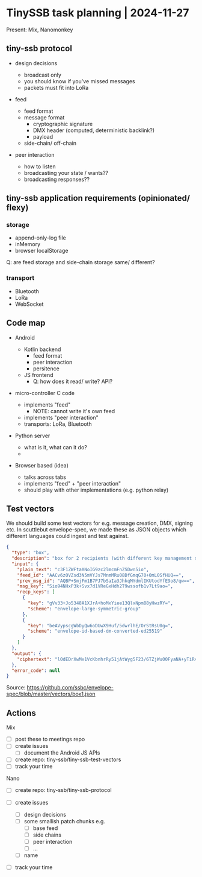 # TinySSB task planning | 2024-11-27

Present: Mix, Nanomonkey

## tiny-ssb protocol

- design decisions
  - broadcast only
  - you should know if you've missed messages
  - packets must fit into LoRa
  
- feed 
  - feed format
  - message format
    - cryptographic signature
    - DMX header (computed, deterministic backlink?)
    - payload
  - side-chain/ off-chain
  
- peer interaction
  - how to listen
  - broadcasting your state / wants??
  - broadcasting responses??

## tiny-ssb application requirements (opinionated/ flexy)

### storage

- append-only-log file
- inMemory
- browser localStorage
  
Q: are feed storage and side-chain storage same/ different? 
  
### transport

- Bluetooth
- LoRa
- WebSocket


## Code map

- Android
  - Kotlin backend
    - feed format
    - peer interaction
    - persitence
  - JS frontend
    - Q: how does it read/ write? API?
    
- micro-controller C code
  - implements "feed"
    - NOTE: cannot write it's own feed
  - implements "peer interaction"
  - transports: LoRa, Bluetooth

- Python server
  - what is it, what can it do?
  - 

- Browser based (idea)
  - talks across tabs
  - implements "feed" + "peer interaction"
  - should play with other implementations (e.g. python relay)

## Test vectors

We should build some test vectors for e.g. message creation, DMX, signing etc.
In scuttlebut envelope-spec, we made these as JSON objects which different languages could ingest and test against.

```json
{
  "type": "box",
  "description": "box for 2 recipients (with different key management scheme)",
  "input": {
    "plain_text": "c3F1ZWFtaXNoIG9zc2lmcmFnZSDwn5io",
    "feed_id": "AACv6zOVZsd3N5mVYJs7MnmMRu08DfGmqG70+0mL0SfHUQ==",
    "prev_msg_id": "AQBP+SmjFm1B7PJ7bSaIa3JhkqMYdmlIKUtodYfE9o8/qw==",
    "msg_key": "Sio94NHxP3k+Svx7d1VReGxHdh2T9wssofb1v7Lt9ao=",
    "recp_keys": [
      {
        "key": "gVv33+Jo5348A1XJrA+hoMxYiee13QlxNpm88yHwzRY=",
        "scheme": "envelope-large-symmetric-group"
      },
      {
        "key": "beAVypscgWbDyQw6oDUwX9Huf/5dwrlhE/OrStRsU0g=",
        "scheme": "envelope-id-based-dm-converted-ed25519"
      }
    ]
  },
  "output": {
    "ciphertext": "l0dEDrXwMx1VcKbnhrRy51jAtWyg5F23/6TZjWu00FyaNA+yTiRvO16ht93L18NmNWy1/KyjgKm++aiVqlE7sCqRT62OxLopHXVes/lWH9S97fhZHKCZg/vxZgdIkpefvNl/qsHerry0SnS7m5OoffpyE0wYzKqUbcMHnUyFAbtmgFvj69f+Ng=="
  },
  "error_code": null
}
```

Source: https://github.com/ssbc/envelope-spec/blob/master/vectors/box1.json


## Actions

Mix
- [ ] post these to meetings repo
- [ ] create issues
  - [ ] document the Android JS APIs 
- [ ] create repo: tiny-ssb/tiny-ssb-test-vectors
- [ ] track your time  

Nano
- [ ] create repo: tiny-ssb/tiny-ssb-protocol
- [ ] create issues
  - [ ] design decisions
  - [ ] some smallish patch chunks e.g.
    - [ ] base feed
    - [ ] side chains
    - [ ] peer interaction
    - [ ] ...
  - [ ] name
- [ ] track your time  

